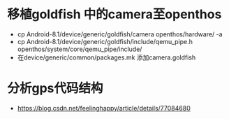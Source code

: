 # 移植goldfish 中的camera至openthos
- cp Android-8.1/device/generic/goldfish/camera    openthos/hardware/ -a
- cp Android-8.1/device/generic/goldfish/include/qemu_pipe.h   openthos/system/core/qemu_pipe/include/
- 在device/generic/common/packages.mk 添加camera.goldfish

# 分析gps代码结构
- https://blog.csdn.net/feelinghappy/article/details/77084680
